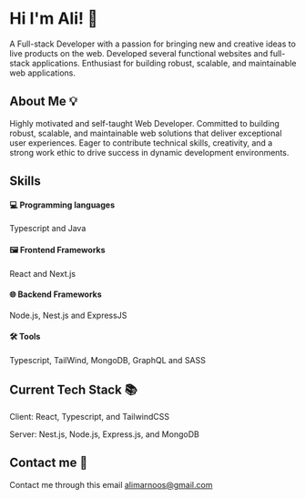 
# Hi I'm Ali! 👋

A Full-stack Developer with a passion for bringing new and creative ideas to live products on the web. Developed several functional websites and full-stack applications. Enthusiast for building robust, scalable, and maintainable web applications.






## About Me 💡

Highly motivated and self-taught Web Developer. Committed to building robust, scalable, and maintainable web solutions that deliver exceptional user experiences. Eager to contribute technical skills, creativity, and a strong work ethic to drive success in dynamic development environments.

## Skills

#### 💻 Programming languages 
Typescript and Java

#### 🖼️ Frontend Frameworks
React and Next.js 

#### 🌐 Backend Frameworks
Node.js, Nest.js and ExpressJS

#### 🛠️ Tools
Typescript, TailWind, MongoDB, GraphQL and SASS

## Current Tech Stack 📚
Client: React, Typescript, and TailwindCSS

Server: Nest.js, Node.js, Express.js, and MongoDB

## Contact me 📇
Contact me through this email alimarnoos@gmail.com

